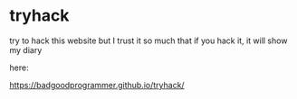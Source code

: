 # tryhack
try to hack this website but I trust it so much that if you hack it, it will show  my diary

here:

https://badgoodprogrammer.github.io/tryhack/
